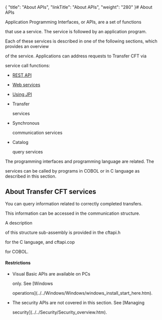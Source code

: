 {
    "title": "About APIs",
    "linkTitle": "About APIs",
    "weight": "280"
}# <span id="kanchor14"></span><span id="Using_Application_programming_interfaces"></span>About APIs



Application Programming Interfaces, or APIs, are a set of functions

that use a service. The service is followed by an application program.



Each of these services is described in one of the following sections, which provides an overview

of the service. Applications can address requests to <span>Transfer CFT</span> via

service call functions:



-   [REST API](../../apis/api_intro.htm)

-   [Web services](../web_services/about_web_services.htm)

-   [Using JPI](java_api.htm)

-   Transfer

    services

-   Synchronous

    communication services

-   Catalog

    query services



The programming interfaces and programming language are related. The

services can be called by programs in COBOL or in C language as described in this section.



## <span id="About_CFT_Services"></span>About <span>Transfer CFT</span> services



You can query information related to correctly completed transfers.

This information can be accessed in the communication structure.



A description

of this structure sub-assembly is provided in the cftapi.h

for the C language, and cftapi.cop

for COBOL.



#### Restrictions



-   Visual Basic APIs are available on PCs

    only. See [Windows

    operations](../../Windows/Windows/windows_install_start_here.htm).

-   The security APIs are not covered in this section. See [Managing

    security](../../Security/Security_overview.htm).

